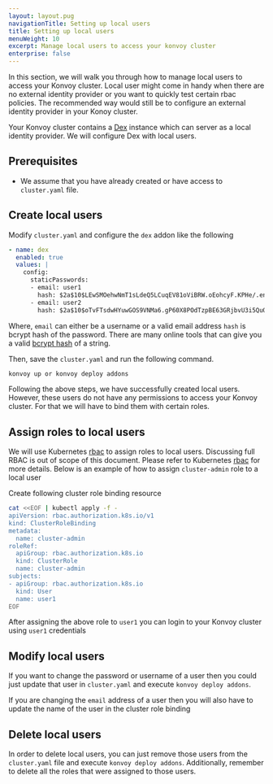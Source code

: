 ```yaml
---
layout: layout.pug
navigationTitle: Setting up local users
title: Setting up local users
menuWeight: 10
excerpt: Manage local users to access your konvoy cluster
enterprise: false
---
```


In this section, we will walk you through how to manage local users
to access your Konvoy cluster. Local user might come in handy when 
there are no external identity provider or you want to quickly test
certain rbac policies. The recommended way would still be to 
configure an external identity provider in your Konoy cluster.

Your Konvoy cluster contains a [Dex](https://github.com/dexidp/dex) instance 
which can server as a local identity provider. We will configure Dex with local
users.

## Prerequisites

- We assume that you have already created or have access to `cluster.yaml` file. 

## Create local users

Modify `cluster.yaml` and configure the `dex` addon like the following 
```yaml
- name: dex
  enabled: true
  values: |
    config:
      staticPasswords:
      - email: user1
        hash: $2a$10$LEwSMOehwNmT1sLdeQ5LCuqEV81oViBRW.oEohcyF.KPHe/.enmVW
      - email: user2
        hash: $2a$10$oTvFTsdwHYuwGOS9VNMa6.gP60X8POdTzpBE63GRjbvU3i5QuQGOK
```

Where,
`email` can either be a username or a valid email address
`hash` is bcrypt hash of the password. There are many online tools that can give you a valid [bcrypt hash][bcrypt] of a string. 

Then, save the `cluster.yaml` and run the following command.

```bash
konvoy up or konvoy deploy addons
```

Following the above steps, we have successfully created local users. However, these users do not have any permissions to access your Konvoy cluster. For that we will have to bind them with certain roles.

## Assign roles to local users

We will use Kubernetes [rbac][rbac] to assign roles to local users. Discussing full RBAC is out of scope of this document. Please refer to Kubernetes [rbac][rbac] for more details. Below is an example of how to assign `cluster-admin` role to a local user

Create following cluster role binding resource

```bash
cat <<EOF | kubectl apply -f -
apiVersion: rbac.authorization.k8s.io/v1
kind: ClusterRoleBinding
metadata:
  name: cluster-admin
roleRef:
  apiGroup: rbac.authorization.k8s.io
  kind: ClusterRole
  name: cluster-admin
subjects:
- apiGroup: rbac.authorization.k8s.io
  kind: User
  name: user1
EOF
```

After assigning the above role to `user1` you can login to your Konvoy cluster using `user1` credentials

## Modify local users

If you want to change the password or username of a user then you could just update that user in `cluster.yaml` and execute `konvoy deploy addons`. 

If you are changing the `email` address of a user then you will also have to update the name of the user in the cluster role binding

## Delete local users

In order to delete local users, you can just remove those users from the `cluster.yaml` file and execute `konvoy deploy addons`. Additionally, remember to delete all the roles that were assigned to those users.

[bcrypt]: https://www.browserling.com/tools/bcrypt
[rbac]: https://kubernetes.io/docs/reference/access-authn-authz/rbac
